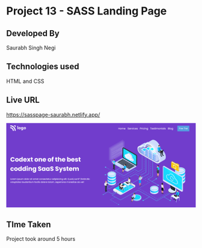 # Project 13 - SASS Landing Page

## Developed By  
Saurabh Singh Negi

## Technologies used  
HTML and CSS 

## Live URL
https://sasspage-saurabh.netlify.app/

![image](./final_look.png) 

## TIme Taken

Project took around 5 hours	